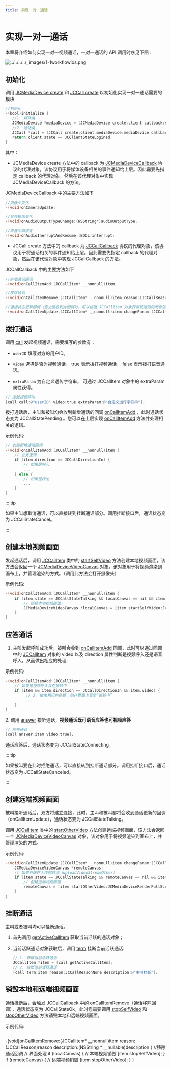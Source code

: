 ```yaml
---
title: 实现一对一通话
---
```

# 实现一对一通话

本章将介绍如何实现一对一视频通话，一对一通话的 API 调用时序见下图：

![../../../../\_images/1-1workflowios.png](../../../../_images/1-1workflowios.png)



## 初始化

调用 [JCMediaDevice
create](https://developer.juphoon.com/portal/reference/V2.1/ios/Classes/JCMediaDevice.html#//api/name/create:callback:)
和 [JCCall
create](https://developer.juphoon.com/portal/reference/V2.1/ios/Classes/JCCall.html#//api/name/create:mediaDevice:callback:)
以初始化实现一对一通话需要的模块



```objectivec
//初始化
-(bool)initialize {
   //1. 媒体类
   JCMediaDevice *mediaDevice = [JCMediaDevice create:client callback:self];
   //2. 通话类
   JCCall *call = [JCCall create:client mediaDevice:mediaDevice callback:self];
   return client.state == JCClientStateLogined;
}
```



其中：

  - JCMediaDevice create 方法中的 callback 为
    [JCMediaDeviceCallback](https://developer.juphoon.com/portal/reference/V2.1/ios/Protocols/JCMediaDeviceCallback.html)
    协议的代理对象，该协议用于将媒体设备相关的事件通知给上层。因此需要先指定 callback 的代理对象，然后在该代理对象中实现
    JCMediaDeviceCallback 的方法。

JCMediaDeviceCallback 中的主要方法如下



```objectivec
//摄像头变化
-(void)onCameraUpdate;

//音频输出变化
-(void)onAudioOutputTypeChange:(NSString*)audioOutputType;

//声音中断恢复
-(void)onAudioInerruptAndResume:(BOOL)interrupt;
```



  - JCCall create 方法中的 callback 为
    [JCCallCallback](https://developer.juphoon.com/portal/reference/V2.1/ios/Protocols/JCCallCallback.html)
    协议的代理对象，该协议用于将通话相关的事件通知给上层。因此需要先指定 callback 的代理对象，然后在该代理对象中实现
    JCCallCallback 的方法。

JCCallCallback 中的主要方法如下



```objectivec
//新增通话回调
-(void)onCallItemAdd:(JCCallItem* __nonnull)item;

//移除通话
-(void)onCallItemRemove:(JCCallItem* __nonnull)item reason:(JCCallReason)reason description:(NSString * __nullable)description;

//通话状态更新回调（当上层收到此回调时，可以根据 JCCallItem 对象获得该通话的所有信息及状态，从而更新该通话相关UI）
-(void)onCallItemUpdate:(JCCallItem* __nonnull)item changeParam:(JCCallChangeParam * __nullable)changeParam;
```







## 拨打通话

调用
[call](https://developer.juphoon.com/portal/reference/V2.1/ios/Classes/JCCall.html#//api/name/call:video:extraParam:)
发起视频通话，需要填写的参数有：

  - `userID` 填写对方的用户ID。

  - `video` 选择是否为视频通话， true 表示拨打视频通话， false 表示拨打语音通话。

  - `extraParam` 为自定义透传字符串， 可通过 JCCallItem 对象中的 extraParam 属性获得。



```objectivec
// 发起视频呼叫
[call call:@"userID" video:true extraParam:@"自定义透传字符串"];
```



拨打通话后，主叫和被叫均会收到新增通话的回调
[onCallItemAdd](https://developer.juphoon.com/portal/reference/V2.1/ios/Protocols/JCCallCallback.html#//api/name/onCallItemAdd:)
，此时通话状态变为 JCCallStatePending 。您可以在上层实现
[onCallItemAdd](https://developer.juphoon.com/portal/reference/V2.1/ios/Protocols/JCCallCallback.html#//api/name/onCallItemAdd:)
方法并处理相关的逻辑。

示例代码:



```objectivec
// 收到新增通话回调
-(void)onCallItemAdd:(JCCallItem* __nonnull)item {
    // 业务逻辑
    if (item.direction == JCCallDirectionIn) {
        // 如果是呼入
        ...
    } else {
        // 如果是呼出
        ...
    }
}
```



::: tip



如果主叫想取消通话，可以直接转到挂断通话部分。调用挂断接口后，通话状态变为 JCCallStateCancel。

:::





## 创建本地视频画面

发起通话后，调用
[JCCallItem](https://developer.juphoon.com/portal/reference/V2.1/ios/Classes/JCCallItem.html)
类中的
[startSelfVideo](https://developer.juphoon.com/portal/reference/V2.1/ios/Classes/JCCallItem.html#//api/name/startSelfVideo:)
方法创建本地视频画面，该方法会返回一个
[JCMediaDeviceVideoCanvas](https://developer.juphoon.com/portal/reference/V2.1/ios/Classes/JCMediaDeviceVideoCanvas.html)
对象。该对象用于将视频渲染到画布上，并管理渲染的方式。（调用此方法会打开摄像头）

示例代码:



```objectivec
-(void)onCallItemAdd:(JCCallItem* __nonnull)item {
    if (item.state == JCCallStateTalking && localCanvas == nil && item.uploadVideoStreamSelf) {
        // 创建本地视频画面
        JCMediaDeviceVideoCanvas *localCanvas = [item startSelfVideo:JCMediaDeviceRenderFullScreen];
    }
}
```







## 应答通话

1.  主叫发起呼叫成功后，被叫会收到
    [onCallItemAdd](https://developer.juphoon.com/portal/reference/V2.1/ios/Protocols/JCCallCallback.html#//api/name/onCallItemAdd:)
    回调，此时可以通过回调中的
    [JCCallItem](https://developer.juphoon.com/portal/reference/V2.1/ios/Classes/JCCallItem.html)
    对象的 video 以及 direction 属性判断是视频呼入还是语音呼入，从而做出相应的处理:

示例代码:



```objectivec
-(void)onCallItemAdd:(JCCallItem* __nonnull)item {
    // 如果是视频呼入且在振铃中
    if (item && item.direction == JCCallDirectionIn && item.video) {
         // 2. 做出相应的处理，如在界面上显示“振铃中”
         ...
    }
}
```



2\. 调用
[answer](https://developer.juphoon.com/portal/reference/V2.1/ios/Classes/JCCall.html#//api/name/answer:video:)
接听通话，**视频通话既可语音应答也可视频应答**



```objectivec
// 应答通话
[call answer:item video:true];
```



通话应答后，通话状态变为 JCCallStateConnecting。

::: tip



如果被叫要在此时拒绝通话，可以直接转到挂断通话部分。调用挂断接口后，通话状态变为 JCCallStateCanceled。

:::





## 创建远端视频画面

被叫接听通话后，双方将建立连接，此时，主叫和被叫都将会收到通话更新的回调（onCallItemUpdate），通话状态变为
JCCallStateTalking。

调用
[JCCallItem](https://developer.juphoon.com/portal/reference/V2.1/ios/Classes/JCCallItem.html)
类中的
[startOtherVideo](https://developer.juphoon.com/portal/reference/V2.1/ios/Classes/JCCallItem.html#//api/name/startOtherVideo:)
方法创建远端视频画面，该方法会返回一个
[JCMediaDeviceVideoCanvas](https://developer.juphoon.com/portal/reference/V2.1/ios/Classes/JCMediaDeviceVideoCanvas.html)
对象，该对象用于将视频渲染到画布上，并管理渲染的方式。

示例代码:



```objectivec
-(void)onCallItemUpdate:(JCCallItem* __nonnull)item changeParam:(JCCallChangeParam * __nullable)changeParam {
    JCMediaDeviceVideoCanvas *remoteCanvas;
    // 如果对端在上传视频流（uploadVideoStreamOther）
    if (item.state == JCCallStateTalking && remoteCanvas == nil && item.uploadVideoStreamOther) {
        // 创建远端视频画面
        remoteCanvas = [item startOtherVideo:JCMediaDeviceRenderFullScreen];
    }
}
```







## 挂断通话

主叫或者被叫均可以挂断通话。

1.  首先调用
    [getActiveCallItem](https://developer.juphoon.com/portal/reference/V2.1/ios/Classes/JCCall.html#//api/name/getActiveCallItem)
    获取当前活跃的通话对象；

2.  当前活跃通话对象获取后，调用
    [term](https://developer.juphoon.com/portal/reference/V2.1/ios/Classes/JCCall.html#//api/name/term:reason:description:)
    挂断当前活跃通话:
    
    
    
    ```objectivec
    // 1. 获取当前活跃通话
    JCCallItem *item = [call getActiveCallItem];
    // 2. 挂断当前活跃通话
    [call term:item reason:JCCallReasonNone description:@"主叫挂断"];
    ```
    
    





## 销毁本地和远端视频画面

通话挂断后，会触发
[JCCallCallback](https://developer.juphoon.com/portal/reference/V2.1/ios/Protocols/JCCallCallback.html)
中的 onCallItemRemove（通话移除回调），通话状态变为 JCCallStateOk，此时您需要调用
[stopSelfVideo](https://developer.juphoon.com/portal/reference/V2.1/ios/Classes/JCCallItem.html#//api/name/stopSelfVideo)
和
[stopOtherVideo](https://developer.juphoon.com/portal/reference/V2.1/ios/Classes/JCCallItem.html#//api/name/stopOtherVideo)
方法销毁本地和远端视频画面。

示例代码:



```objectivec
``` 
 -(void)onCallItemRemove:(JCCallItem* __nonnull)item reason:(JCCallReason)reason description:(NSString * __nullable)description { //移除通话回调
// 界面处理
if (localCanvas) {
    // 本端视频销毁
    [item stopSelfVideo];
}
if (remoteCanvas) {
    // 远端视频销毁
    [item stopOtherVideo];
}
}
```
```
















